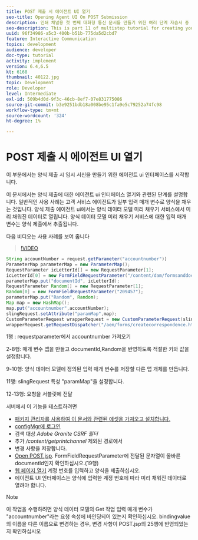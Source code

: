 ```yaml
---
title: POST 제출 시 에이전트 UI 열기
seo-title: Opening Agent UI On POST Submission
description: 인쇄 채널용 첫 번째 대화형 통신 문서를 만들기 위한 여러 단계 자습서 중 11번째 부분입니다. 이 부분에서는 양식 제출 시 임시 서신을 만들기 위한 에이전트 ui 인터페이스를 시작합니다.
seo-description: This is part 11 of multistep tutorial for creating your first interactive communications document for the print channel. In this part, we will launch the agent ui interface for creating ad-hoc correspondence on form submission.
uuid: 96f34986-a5c3-400b-b51b-775da5d2cbd7
feature: Interactive Communication
topics: development
audience: developer
doc-type: tutorial
activity: implement
version: 6.4,6.5
kt: 6168
thumbnail: 40122.jpg
topic: Development
role: Developer
level: Intermediate
exl-id: 509b4d0d-9f3c-46cb-8ef7-07e831775086
source-git-commit: b3e9251bdb18a008be95c1fa9e5c79252a74fc98
workflow-type: tm+mt
source-wordcount: '324'
ht-degree: 1%

---
```


# POST 제출 시 에이전트 UI 열기

이 부분에서는 양식 제출 시 임시 서신을 만들기 위한 에이전트 ui 인터페이스를 시작합니다.

이 문서에서는 양식 제출에 대한 에이전트 ui 인터페이스 열기와 관련된 단계를 설명합니다. 일반적인 사용 사례는 고객 서비스 에이전트가 일부 입력 매개 변수로 양식을 채우는 것입니다. 양식 제출 에이전트 ui에서는 양식 데이터 모델 미리 채우기 서비스에서 미리 채워진 데이터로 열립니다. 양식 데이터 모델 미리 채우기 서비스에 대한 입력 매개 변수는 양식 제출에서 추출됩니다.

다음 비디오는 사용 사례를 보여 줍니다

>[!VIDEO](https://video.tv.adobe.com/v/40122?quality=12&learn=on)

```java
String accountNumber = request.getParameter("accountnumber"))
ParameterMap parameterMap = new ParameterMap();
RequestParameter icLetterId[] = new RequestParameter[1];
icLetterId[0] = new FormFieldRequestParameter("/content/dam/formsanddocuments/retirementstatementprint");
parameterMap.put("documentId", icLetterId);
RequestParameter Random[] = new RequestParameter[1];
Random[0] = new FormFieldRequestParameter("209457");
parameterMap.put("Random", Random);
Map map = new HashMap();
map.put("accountnumber",accountNumber);
slingRequest.setAttribute("paramMap",map);
CustomParameterRequest wrapperRequest = new CustomParameterRequest(slingRequest,parameterMap,"GET");
wrapperRequest.getRequestDispatcher("/aem/forms/createcorrespondence.html").include(wrapperRequest, response);
```

1행 : requestparameter에서 accountnumber 가져오기

2-8행: 매개 변수 맵을 만들고 documentId,Random을 반영하도록 적절한 키와 값을 설정합니다.

9-10행: 양식 데이터 모델에 정의된 입력 매개 변수를 저장할 다른 맵 개체를 만듭니다.

11행: slingRequest 특성 &quot;paramMap&quot;을 설정합니다.

12-13행: 요청을 서블릿에 전달

서버에서 이 기능을 테스트하려면

* [패키지 관리자를 사용하여 이 문서와 관련된 에셋을 가져오고 설치합니다.](assets/launch-agent-ui.zip)
* [configMgr에 로그인](http://localhost:4502/system/console/configMgr)
* 검색 대상 _Adobe Granite CSRF 필터_
* 추가 _/content/getprintchannel_ 제외된 경로에서
* 변경 사항을 저장합니다.
* [Open POST.jsp](http://localhost:4502/apps/AEMForms/openprintchannel/POST.jsp). FormFieldRequestParameter에 전달된 문자열이 올바른 documentId인지 확인하십시오.(19행)
* [웹 페이지 열기](http://localhost:4502/content/OpenPrintChannel.html) 계정 번호를 입력하고 양식을 제출하십시오.
* 에이전트 UI 인터페이스는 양식에 입력한 계정 번호에 따라 미리 채워진 데이터로 열려야 합니다.

>[!NOTE]
>
>이 작업을 수행하려면 양식 데이터 모델의 Get 작업 입력 매개 변수가 &quot;accountnumber&quot;라는 요청 속성에 바인딩되어 있는지 확인하십시오. bindingvalue의 이름을 다른 이름으로 변경하는 경우, 변경 사항이 POST.jsp의 25행에 반영되었는지 확인하십시오
